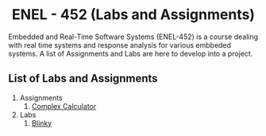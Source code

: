 <h1 align="center">ENEL - 452 (Labs and Assignments)</h1>

Embedded and Real-Time Software Systems (ENEL-452) is a course dealing with real time systems and response analysis for various embbeded systems. A list of Assignments and Labs are here to develop into a project.

## List of Labs and Assignments
1. Assignments
    1. [Complex Calculator]()
2. Labs
    1. [Blinky]()